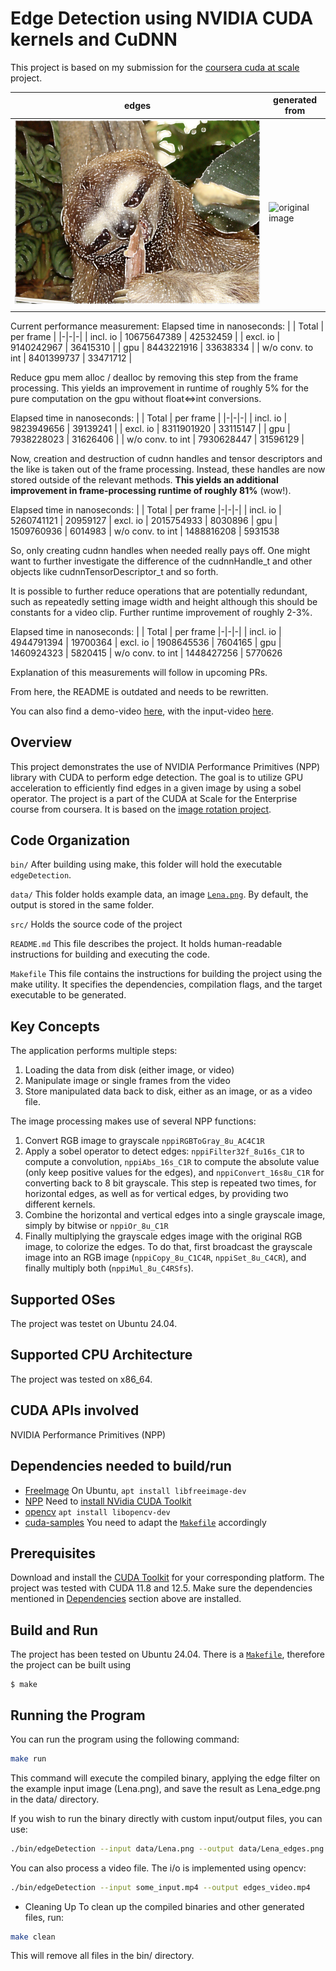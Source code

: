 # Edge Detection using NVIDIA CUDA kernels and CuDNN

This project is based on my submission for the [coursera cuda at scale](https://github.com/alex-n-braun/coursera_cuda_at_scale) project.

| edges| generated from |
|-|-|
| ![edges image](data/Lena_edge.png) | ![original image](data/Lena.png) |
|||

Current performance measurement:
Elapsed time in nanoseconds:
|                       | Total         | per frame |
|-|-|-|
| incl. io              | 10675647389   | 42532459  |
| excl. io              | 9140242967    | 36415310  |
| gpu                   | 8443221916    | 33638334  |
| w/o conv. to int      | 8401399737    | 33471712  |

Reduce gpu mem alloc / dealloc by removing this step from the frame processing. This yields an 
improvement in runtime of roughly 5% for the pure computation on the gpu without float<=>int conversions.

Elapsed time in nanoseconds:
|                       | Total         | per frame |
|-|-|-|
| incl. io              | 9823949656    | 39139241  |
| excl. io              | 8311901920    | 33115147  |
| gpu                   | 7938228023    | 31626406  |
| w/o conv. to int      | 7930628447    | 31596129  |

Now, creation and destruction of cudnn handles and tensor descriptors and the like is taken out of the frame processing. 
Instead, these handles are now stored outside of the relevant methods. **This yields an additional improvement
in frame-processing runtime of roughly 81%** (wow!).

Elapsed time in nanoseconds:
|                       | Total         | per frame
|-|-|-|
| incl. io              | 5260741121    | 20959127
| excl. io              | 2015754933    | 8030896
| gpu                   | 1509760936    | 6014983
| w/o conv. to int      | 1488816208    | 5931538

So, only creating cudnn handles when needed really pays off. One might want to further investigate the difference of the cudnnHandle_t and other objects like cudnnTensorDescriptor_t and so forth.

It is possible to further reduce operations that are potentially redundant, such as repeatedly setting image width and height although this should be constants for a video clip. Further runtime improvement of roughly 2-3%.

Elapsed time in nanoseconds:
|                        | Total        |  per frame
|-|-|-|
| incl. io               | 4944791394   |  19700364
| excl. io               | 1908645536   |  7604165
| gpu                    | 1460924323   |  5820415
| w/o conv. to int       | 1448427256   |  5770626


Explanation of this measurements will follow in upcoming PRs.

From here, the README is outdated and needs to be rewritten.

You can also find a demo-video [here](https://youtu.be/jUtQt9ZvPe0), with the input-video [here](https://youtu.be/tQldJe16lGg).

## Overview

This project demonstrates the use of NVIDIA Performance Primitives (NPP) library with CUDA to perform edge detection. The goal is to utilize GPU acceleration to efficiently find edges in a given image by using a sobel operator. The project is a part of the CUDA at Scale for the Enterprise course from coursera. It is based on the [image rotation project](https://github.com/PascaleCourseraCourses/CUDAatScaleForTheEnterpriseCourseProjectTemplate).

## Code Organization

```bin/```
After building using make, this folder will hold the executable `edgeDetection`.

```data/```
This folder holds example data, an image [`Lena.png`](./data/Lena.png). By default, the output is stored in the same folder.

```src/```
Holds the source code of the project

```README.md```
This file describes the project. It holds human-readable instructions for building and executing the code.

```Makefile```
This file contains the instructions for building the project using the make utility. It specifies the dependencies, compilation flags, and the target executable to be generated.

## Key Concepts

The application performs multiple steps:
1. Loading the data from disk (either image, or video)
2. Manipulate image or single frames from the video
3. Store manipulated data back to disk, either as an image, or as a video file.

The image processing makes use of several NPP functions:
1. Convert RGB image to grayscale `nppiRGBToGray_8u_AC4C1R`
2. Apply a sobel operator to detect edges: `nppiFilter32f_8u16s_C1R` to compute a convolution, 
`nppiAbs_16s_C1R` to compute the absolute value (only keep positive values for the edges), and 
`nppiConvert_16s8u_C1R` for converting back to 8 bit grayscale. This step is repeated two times,
for horizontal edges, as well as for vertical edges, by providing two different kernels.
3. Combine the horizontal and vertical edges into a single grayscale image, simply by bitwise or
`nppiOr_8u_C1R`
4. Finally multiplying the grayscale edges image with the original RGB image, to colorize the edges.
To do that, first broadcast the grayscale image into an RGB image (`nppiCopy_8u_C1C4R`, `nppiSet_8u_C4CR`), 
and finally multiply both (`nppiMul_8u_C4RSfs`).

## Supported OSes

The project was testet on Ubuntu 24.04. 

## Supported CPU Architecture

The project was tested on x86_64.

## CUDA APIs involved

NVIDIA Performance Primitives (NPP)

## Dependencies needed to build/run
* [FreeImage](https://freeimage.sourceforge.io/) On Ubuntu, `apt install libfreeimage-dev` 
* [NPP](https://developer.nvidia.com/npp) Need to [install NVidia CUDA Toolkit](https://docs.nvidia.com/cuda/cuda-installation-guide-linux/index.html)
* [opencv](https://opencv.org/) `apt install libopencv-dev`
* [cuda-samples](https://github.com/NVIDIA/cuda-samples) You need to adapt the [`Makefile`](./Makefile) accordingly

## Prerequisites

Download and install the [CUDA Toolkit](https://developer.nvidia.com/cuda-downloads) for your corresponding platform. The project was tested with CUDA 11.8 and 12.5. 
Make sure the dependencies mentioned in [Dependencies]() section above are installed.

## Build and Run

The project has been tested on Ubuntu 24.04. There is a [`Makefile`](./Makefile), therefore the project can be built using
```
$ make
```

## Running the Program
You can run the program using the following command:

```bash
make run
```

This command will execute the compiled binary, applying the edge filter on the example input image (Lena.png), and save the result as Lena_edge.png in the data/ directory.

If you wish to run the binary directly with custom input/output files, you can use:

```bash
./bin/edgeDetection --input data/Lena.png --output data/Lena_edges.png
```

You can also process a video file. The i/o is implemented using opencv:

```bash
./bin/edgeDetection --input some_input.mp4 --output edges_video.mp4
```

- Cleaning Up
To clean up the compiled binaries and other generated files, run:


```bash
make clean
```

This will remove all files in the bin/ directory.
